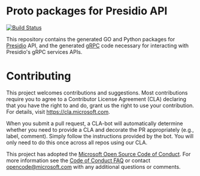 Proto packages for Presidio API
===========================

[![Build Status](https://dev.azure.com/csedevil/Presidio/_apis/build/status/Presidio-genproto?branchName=master)](https://dev.azure.com/csedevil/Presidio/_build/latest?definitionId=57?branchName=master)

This repository contains the generated GO and Python packages for [Presidio](https://github.com/Microsoft/presidio) API, and the generated [gRPC](https://grpc.io) code necessary for interacting with Presidio's gRPC services
APIs.


# Contributing

This project welcomes contributions and suggestions.  Most contributions require you to agree to a
Contributor License Agreement (CLA) declaring that you have the right to and do, grant us
the right to use your contribution. For details, visit https://cla.microsoft.com.

When you submit a pull request, a CLA-bot will automatically determine whether you need to provide
a CLA and decorate the PR appropriately (e.g., label, comment). Simply follow the instructions
provided by the bot. You will only need to do this once across all repos using our CLA.

This project has adopted the [Microsoft Open Source Code of Conduct](https://opensource.microsoft.com/codeofconduct/).
For more information see the [Code of Conduct FAQ](https://opensource.microsoft.com/codeofconduct/faq/) or
contact [opencode@microsoft.com](mailto:opencode@microsoft.com) with any additional questions or comments.
